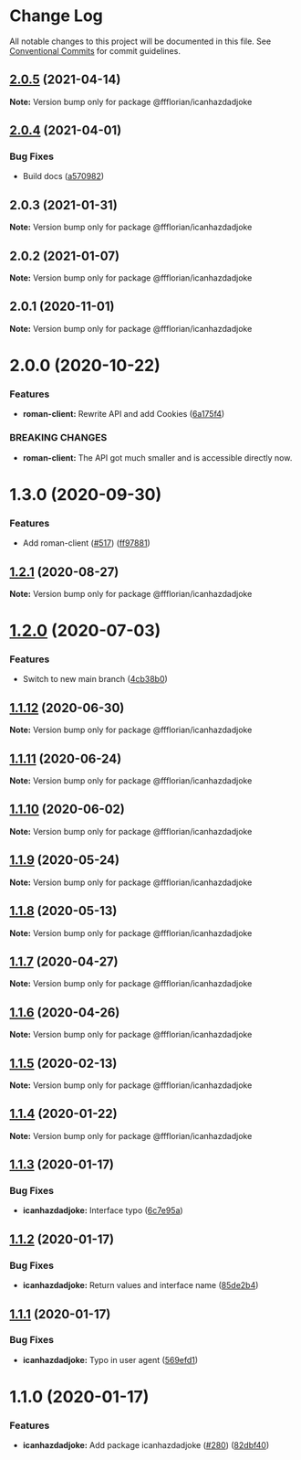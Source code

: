 # Change Log

All notable changes to this project will be documented in this file.
See [Conventional Commits](https://conventionalcommits.org) for commit guidelines.

## [2.0.5](https://github.com/ffflorian/api-clients/tree/main/packages/icanhazdadjoke/compare/@ffflorian/icanhazdadjoke@2.0.4...@ffflorian/icanhazdadjoke@2.0.5) (2021-04-14)

**Note:** Version bump only for package @ffflorian/icanhazdadjoke





## [2.0.4](https://github.com/ffflorian/api-clients/tree/main/packages/icanhazdadjoke/compare/@ffflorian/icanhazdadjoke@2.0.3...@ffflorian/icanhazdadjoke@2.0.4) (2021-04-01)


### Bug Fixes

* Build docs ([a570982](https://github.com/ffflorian/api-clients/tree/main/packages/icanhazdadjoke/commit/a570982a1df4b83b2a958c16bfecae7fb3af2ebe))





## 2.0.3 (2021-01-31)

**Note:** Version bump only for package @ffflorian/icanhazdadjoke





## 2.0.2 (2021-01-07)

**Note:** Version bump only for package @ffflorian/icanhazdadjoke





## 2.0.1 (2020-11-01)

**Note:** Version bump only for package @ffflorian/icanhazdadjoke





# 2.0.0 (2020-10-22)


### Features

* **roman-client:** Rewrite API and add Cookies ([6a175f4](https://github.com/ffflorian/api-clients/tree/main/packages/icanhazdadjoke/commit/6a175f4b447e766064ef4f83e87919b3a0302768))


### BREAKING CHANGES

* **roman-client:** The API got much smaller and is accessible directly now.





# 1.3.0 (2020-09-30)


### Features

* Add roman-client ([#517](https://github.com/ffflorian/api-clients/tree/main/packages/icanhazdadjoke/issues/517)) ([ff97881](https://github.com/ffflorian/api-clients/tree/main/packages/icanhazdadjoke/commit/ff97881a1fc0bcc5938fa6a2ed842cdbf30d2a7a))





## [1.2.1](https://github.com/ffflorian/api-clients/tree/main/packages/icanhazdadjoke/compare/@ffflorian/icanhazdadjoke@1.2.0...@ffflorian/icanhazdadjoke@1.2.1) (2020-08-27)

**Note:** Version bump only for package @ffflorian/icanhazdadjoke





# [1.2.0](https://github.com/ffflorian/api-clients/tree/main/packages/icanhazdadjoke/compare/@ffflorian/icanhazdadjoke@1.1.12...@ffflorian/icanhazdadjoke@1.2.0) (2020-07-03)


### Features

* Switch to new main branch ([4cb38b0](https://github.com/ffflorian/api-clients/tree/main/packages/icanhazdadjoke/commit/4cb38b0))





## [1.1.12](https://github.com/ffflorian/api-clients/tree/main/packages/icanhazdadjoke/compare/@ffflorian/icanhazdadjoke@1.1.11...@ffflorian/icanhazdadjoke@1.1.12) (2020-06-30)

**Note:** Version bump only for package @ffflorian/icanhazdadjoke





## [1.1.11](https://github.com/ffflorian/api-clients/tree/main/packages/icanhazdadjoke/compare/@ffflorian/icanhazdadjoke@1.1.10...@ffflorian/icanhazdadjoke@1.1.11) (2020-06-24)

**Note:** Version bump only for package @ffflorian/icanhazdadjoke





## [1.1.10](https://github.com/ffflorian/api-clients/tree/main/packages/icanhazdadjoke/compare/@ffflorian/icanhazdadjoke@1.1.9...@ffflorian/icanhazdadjoke@1.1.10) (2020-06-02)

**Note:** Version bump only for package @ffflorian/icanhazdadjoke





## [1.1.9](https://github.com/ffflorian/api-clients/tree/main/packages/icanhazdadjoke/compare/@ffflorian/icanhazdadjoke@1.1.8...@ffflorian/icanhazdadjoke@1.1.9) (2020-05-24)

**Note:** Version bump only for package @ffflorian/icanhazdadjoke





## [1.1.8](https://github.com/ffflorian/api-clients/tree/main/packages/icanhazdadjoke/compare/@ffflorian/icanhazdadjoke@1.1.7...@ffflorian/icanhazdadjoke@1.1.8) (2020-05-13)

**Note:** Version bump only for package @ffflorian/icanhazdadjoke





## [1.1.7](https://github.com/ffflorian/api-clients/tree/main/packages/icanhazdadjoke/compare/@ffflorian/icanhazdadjoke@1.1.6...@ffflorian/icanhazdadjoke@1.1.7) (2020-04-27)

**Note:** Version bump only for package @ffflorian/icanhazdadjoke





## [1.1.6](https://github.com/ffflorian/api-clients/tree/main/packages/icanhazdadjoke/compare/@ffflorian/icanhazdadjoke@1.1.5...@ffflorian/icanhazdadjoke@1.1.6) (2020-04-26)

**Note:** Version bump only for package @ffflorian/icanhazdadjoke





## [1.1.5](https://github.com/ffflorian/api-clients/tree/main/packages/icanhazdadjoke/compare/@ffflorian/icanhazdadjoke@1.1.4...@ffflorian/icanhazdadjoke@1.1.5) (2020-02-13)

**Note:** Version bump only for package @ffflorian/icanhazdadjoke





## [1.1.4](https://github.com/ffflorian/api-clients/tree/main/packages/icanhazdadjoke/compare/@ffflorian/icanhazdadjoke@1.1.3...@ffflorian/icanhazdadjoke@1.1.4) (2020-01-22)

**Note:** Version bump only for package @ffflorian/icanhazdadjoke





## [1.1.3](https://github.com/ffflorian/api-clients/tree/main/packages/icanhazdadjoke/compare/@ffflorian/icanhazdadjoke@1.1.2...@ffflorian/icanhazdadjoke@1.1.3) (2020-01-17)


### Bug Fixes

* **icanhazdadjoke:** Interface typo ([6c7e95a](https://github.com/ffflorian/api-clients/tree/main/packages/icanhazdadjoke/commit/6c7e95a))





## [1.1.2](https://github.com/ffflorian/api-clients/tree/main/packages/icanhazdadjoke/compare/@ffflorian/icanhazdadjoke@1.1.1...@ffflorian/icanhazdadjoke@1.1.2) (2020-01-17)


### Bug Fixes

* **icanhazdadjoke:** Return values and interface name ([85de2b4](https://github.com/ffflorian/api-clients/tree/main/packages/icanhazdadjoke/commit/85de2b4))





## [1.1.1](https://github.com/ffflorian/api-clients/tree/main/packages/icanhazdadjoke/compare/@ffflorian/icanhazdadjoke@1.1.0...@ffflorian/icanhazdadjoke@1.1.1) (2020-01-17)


### Bug Fixes

* **icanhazdadjoke:** Typo in user agent ([569efd1](https://github.com/ffflorian/api-clients/tree/main/packages/icanhazdadjoke/commit/569efd1))





# 1.1.0 (2020-01-17)


### Features

* **icanhazdadjoke:** Add package icanhazdadjoke ([#280](https://github.com/ffflorian/api-clients/tree/main/packages/icanhazdadjoke/issues/280)) ([82dbf40](https://github.com/ffflorian/api-clients/tree/main/packages/icanhazdadjoke/commit/82dbf40))

